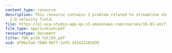 ```yaml
---
content_type: resource
description: This resource contains 1 problem related to streamline shapes of the
  2-D velocity field.
file: https://ol-ocw-studio-app-qa.s3.amazonaws.com/courses/16-01-unified-engineering-i-ii-iii-iv-fall-2005-spring-2006/d78bc5ab7b899bff1af53d1422102d35_f06_ps10_fall03.pdf
file_type: application/pdf
resourcetype: Document
title: f06_ps10_fall03.pdf
uid: d78bc5ab-7b89-9bff-1af5-3d1422102d35
---
```

